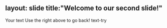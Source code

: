 layout: slide
title:"Welcome to our second slide!"
-----
Your text
Use the right above to go back!
text-try
